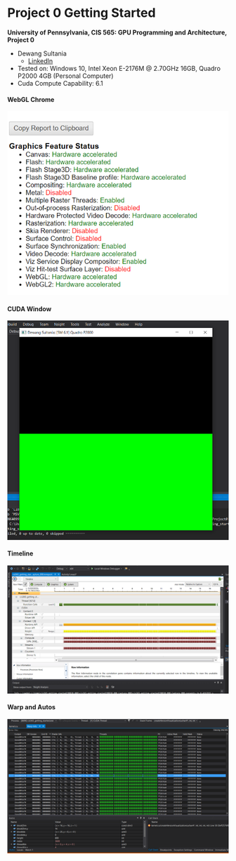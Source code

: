 Project 0 Getting Started
====================

**University of Pennsylvania, CIS 565: GPU Programming and Architecture, Project 0**

* Dewang Sultania
  * [LinkedIn](https://www.linkedin.com/in/dewang-sultania)
* Tested on: Windows 10, Intel Xeon E-2176M @ 2.70GHz 16GB, Quadro P2000 4GB (Personal Computer)
* Cuda Compute Capability: 6.1

#### WebGL Chrome

![](images/chrome_gpu.png)

#### CUDA Window

![](images/build_run.png)

#### Timeline

![](images/timeline.png)

#### Warp and Autos

![](images/warp.png)